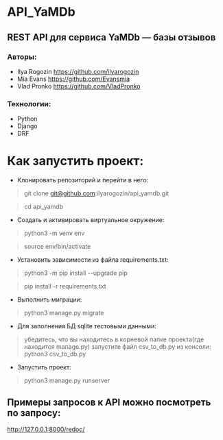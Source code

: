 # API_YaMDb
## REST API для сервиса YaMDb — базы отзывов
### Авторы:
- Ilya Rogozin https://github.com/ilyarogozin
- Mia Evans https://github.com/Evansmia
- Vlad Pronko https://github.com/VladPronko
### Технологии:
- Python
- Django
- DRF

# Как запустить проект:
- Клонировать репозиторий и перейти в него:
>git clone git@github.com:ilyarogozin/api_yamdb.git

>cd api_yamdb

- Cоздать и активировать виртуальное окружение:
>python3 -m venv env

>source env/bin/activate

- Установить зависимости из файла requirements.txt:
>python3 -m pip install --upgrade pip

>pip install -r requirements.txt

- Выполнить миграции:
>python3 manage.py migrate

- Для заполнения БД sqlite тестовыми данными:
>убедитесь, что вы находитесь в корневой папке проекта(где находится manage.py)
>запустите файл csv_to_db.py из консоли: python3 csv_to_db.py

- Запустить проект:
>python3 manage.py runserver

## Примеры запросов к API можно посмотреть по запросу:
http://127.0.0.1:8000/redoc/
